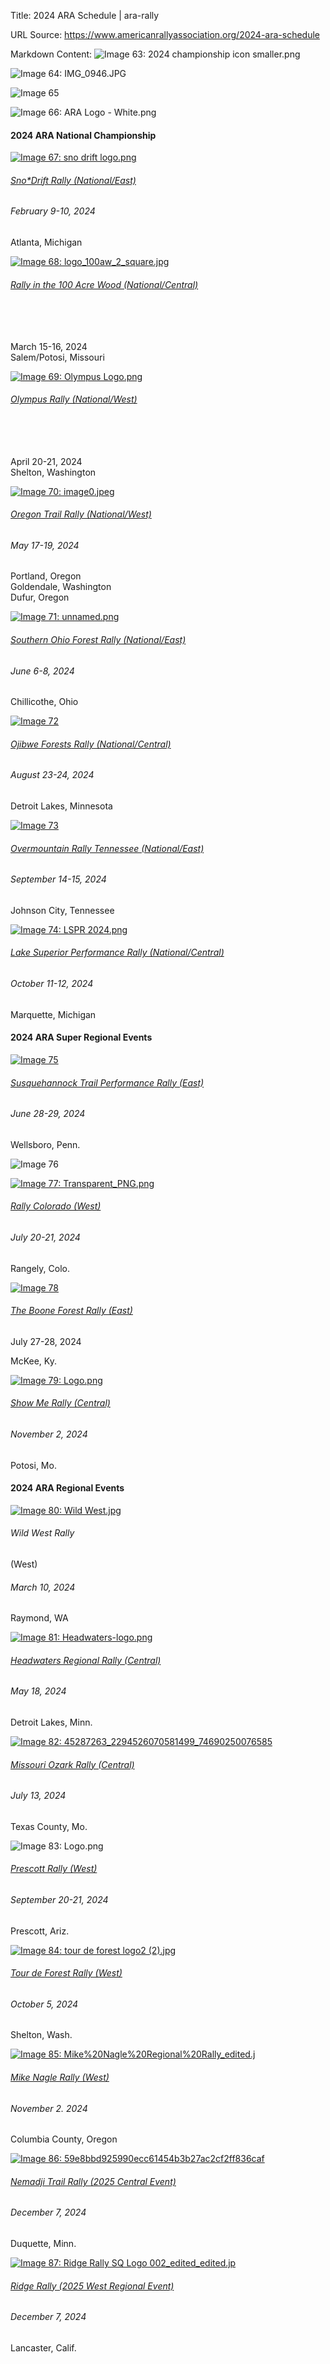 Title: 2024 ARA Schedule | ara-rally

URL Source: https://www.americanrallyassociation.org/2024-ara-schedule

Markdown Content:
![Image 63: 2024 championship icon smaller.png](https://static.wixstatic.com/media/724405_e5b978954c0445f08d05cf079c92d679~mv2.png/v1/crop/x_172,y_0,w_1653,h_1423/fill/w_332,h_286,al_c,q_85,usm_0.66_1.00_0.01,enc_auto/2024%20championship%20icon%20smaller.png)

![Image 64: IMG_0946.JPG](https://static.wixstatic.com/media/f40cbe_ef31761dd07f480aa645df7fd9453e0a~mv2.jpg/v1/fill/w_104,h_69,al_c,q_80,usm_0.66_1.00_0.01,blur_2,enc_auto/f40cbe_ef31761dd07f480aa645df7fd9453e0a~mv2.jpg)

![Image 65](https://static.wixstatic.com/media/84770f_53e1e888a8444c5b94b7dd3ec1655b3a.png/v1/fill/w_516,h_502,al_c,q_85,usm_0.66_1.00_0.01,enc_auto/84770f_53e1e888a8444c5b94b7dd3ec1655b3a.png)

![Image 66: ARA Logo - White.png](https://static.wixstatic.com/media/240f15_8a38590cd5a64141940d1629ed947b78~mv2.png/v1/fill/w_214,h_99,al_c,q_85,usm_0.66_1.00_0.01,enc_auto/ARA%20Logo%20-%20White.png)

#### 2024 ARA National Championship

[![Image 67: sno drift logo.png](https://static.wixstatic.com/media/240f15_af82ecb7759b4368a3de5498032ce5e7~mv2.png/v1/fill/w_455,h_95,al_c,q_85,usm_0.66_1.00_0.01,enc_auto/sno%20drift%20logo.png)](https://www.americanrallyassociation.org/sno-drift)

###### [Sno\*Drift Rally (National/East)](https://www.americanrallyassociation.org/sno-drift)

###### February 9-10, 2024  
Atlanta, Michigan

[![Image 68: logo_100aw_2_square.jpg](https://static.wixstatic.com/media/240f15_4a2b41f663ce494baa88e286e9cfb359~mv2.jpg/v1/crop/x_0,y_101,w_500,h_297/fill/w_72,h_43,al_c,q_80,usm_0.66_1.00_0.01,blur_2,enc_auto/logo_100aw_2_square.jpg)](https://www.americanrallyassociation.org/100aw)

###### [Rally in the 100 Acre Wood (National/Central)](https://www.americanrallyassociation.org/100aw)

######    
March 15\-16, 2024  
Salem/Potosi, Missouri

[![Image 69: Olympus Logo.png](https://static.wixstatic.com/media/240f15_1dabe5ae2eaf47538eae3ba5fa042e69~mv2.png/v1/fill/w_109,h_35,al_c,q_85,usm_0.66_1.00_0.01,blur_2,enc_auto/Olympus%20Logo.png)](https://www.americanrallyassociation.org/olympusrally)

###### [Olympus Rally (National/West)](https://www.americanrallyassociation.org/olympusrally)

######    
April 20\-21, 2024  
Shelton, Washington

[![Image 70: image0.jpeg](https://static.wixstatic.com/media/f40cbe_6005172faf8f4cabaa159c517b258ac4~mv2.jpeg/v1/fill/w_102,h_32,al_c,q_80,usm_0.66_1.00_0.01,blur_2,enc_auto/image0.jpeg)](https://www.americanrallyassociation.org/oregontrailrally)

###### [Oregon Trail Rally (National/West)](https://www.americanrallyassociation.org/oregontrailrally)

###### May 17-19, 2024  
Portland, Oregon  
Goldendale, Washington  
Dufur, Oregon

[![Image 71: unnamed.png](https://static.wixstatic.com/media/f40cbe_17fedaf5f07046a89f0ca934cce453bc~mv2.png/v1/fill/w_97,h_50,al_c,q_85,usm_0.66_1.00_0.01,blur_2,enc_auto/unnamed.png)](https://www.americanrallyassociation.org/sofr)

###### [Southern Ohio Forest Rally (National/East)](https://www.americanrallyassociation.org/sofr)

###### June 6-8, 2024  
Chillicothe, Ohio

[![Image 72](https://static.wixstatic.com/media/247ab7_6795d74e559f46c288590cb6f4352058~mv2.png/v1/crop/x_251,y_282,w_1404,h_1480/fill/w_56,h_59,al_c,q_85,usm_0.66_1.00_0.01,blur_2,enc_auto/247ab7_6795d74e559f46c288590cb6f4352058~mv2.png)](https://www.americanrallyassociation.org/ojibwe)

###### [Ojibwe Forests Rally (National/Central)](https://www.americanrallyassociation.org/ojibwe)

###### August 23-24, 2024  
Detroit Lakes, Minnesota

[![Image 73](https://static.wixstatic.com/media/247ab7_00f58dd876dc463981cc4a4afa612745~mv2.png/v1/crop/x_143,y_433,w_1713,h_1140/fill/w_89,h_59,al_c,q_85,usm_0.66_1.00_0.01,blur_2,enc_auto/247ab7_00f58dd876dc463981cc4a4afa612745~mv2.png)](https://www.americanrallyassociation.org/overmountain-rally)

###### [Overmountain Rally Tennessee (National/East)](https://www.americanrallyassociation.org/overmountain-rally)

###### September 14-15, 2024  
Johnson City, Tennessee

[![Image 74: LSPR 2024.png](https://static.wixstatic.com/media/247ab7_d5ed58b532834e7988de2378146791f7~mv2.png/v1/crop/x_41,y_82,w_1914,h_988/fill/w_93,h_48,al_c,q_85,usm_0.66_1.00_0.01,blur_2,enc_auto/LSPR%202024.png)](https://www.americanrallyassociation.org/lspr)

###### [Lake Superior Performance Rally (National/Central)](https://www.americanrallyassociation.org/lspr) 

###### October 11-12, 2024  
Marquette, Michigan

#### 2024 ARA Super Regional Events

[![Image 75](https://static.wixstatic.com/media/240f15_c81522b37e324c30bd2701204437c6de~mv2.png/v1/fill/w_111,h_30,al_c,q_85,usm_0.66_1.00_0.01,blur_2,enc_auto/240f15_c81522b37e324c30bd2701204437c6de~mv2.png)](https://www.americanrallyassociation.org/stpr)

###### [Susquehannock Trail Performance Rally (East)](https://www.americanrallyassociation.org/stpr)

###### June 28-29, 2024  
Wellsboro, Penn.

![Image 76](https://static.wixstatic.com/media/f40cbe_49349839065f41238dd3d7ca19173296~mv2.png/v1/fill/w_50,h_27,al_c,q_85,usm_0.66_1.00_0.01,blur_2,enc_auto/f40cbe_49349839065f41238dd3d7ca19173296~mv2.png)

[![Image 77: Transparent_PNG.png](https://static.wixstatic.com/media/f40cbe_7756adb2640a493bacfe1186a3f38ca9~mv2.png/v1/fill/w_109,h_50,al_c,q_85,usm_0.66_1.00_0.01,blur_2,enc_auto/Transparent_PNG.png)](https://www.americanrallyassociation.org/rally-colorado)

###### [Rally Colorado (West)](https://www.americanrallyassociation.org/rally-colorado)

###### July 20-21, 2024  
Rangely, Colo.

[![Image 78](https://static.wixstatic.com/media/f40cbe_cb211a83ffa14dd6868ba2648b6950dc~mv2.png/v1/fill/w_73,h_49,al_c,q_85,usm_0.66_1.00_0.01,blur_2,enc_auto/f40cbe_cb211a83ffa14dd6868ba2648b6950dc~mv2.png)](https://www.americanrallyassociation.org/boone-forest-rally)

###### [The Boone Forest Rally (East)](https://www.americanrallyassociation.org/boone-forest-rally)

July 27-28, 2024

McKee, Ky.

[![Image 79: Logo.png](https://static.wixstatic.com/media/247ab7_5c40acad9eaf4137bb6d5e47503c4ed8~mv2.png/v1/fill/w_98,h_31,al_c,q_85,usm_0.66_1.00_0.01,blur_2,enc_auto/Logo.png)](https://www.americanrallyassociation.org/show-me-rally)

###### [Show Me Rally (Central)](https://www.americanrallyassociation.org/show-me-rally)

###### November 2, 2024  
Potosi, Mo.

#### 2024 ARA Regional Events

[![Image 80: Wild West.jpg](https://static.wixstatic.com/media/724405_9ed2048e33024a00bc47899b75250e1a~mv2.jpg/v1/fill/w_121,h_45,al_c,q_80,usm_0.66_1.00_0.01,blur_2,enc_auto/Wild%20West.jpg)](https://www.americanrallyassociation.org/wild-west-classic)

###### Wild West Rally    
(West)

###### March 10, 2024  
Raymond, WA

[![Image 81: Headwaters-logo.png](https://static.wixstatic.com/media/240f15_35768cf9739445cda10849695e632f94~mv2.png/v1/fill/w_76,h_51,al_c,q_85,usm_0.66_1.00_0.01,blur_2,enc_auto/Headwaters-logo.png)](https://www.americanrallyassociation.org/headwaters)

###### [Headwaters Regional Rally (Central)](https://www.americanrallyassociation.org/headwaters)

###### May 18, 2024  
Detroit Lakes, Minn.

[![Image 82: 45287263_2294526070581499_74690250076585](https://static.wixstatic.com/media/240f15_6b2ccaca48984628b5ea906a09cb6fee~mv2_d_3296_1210_s_2.jpg/v1/fill/w_93,h_34,al_c,q_80,usm_0.66_1.00_0.01,blur_2,enc_auto/45287263_2294526070581499_74690250076585.jpg)](https://www.americanrallyassociation.org/missouri-ozark-rally)

###### [Missouri Ozark Rally (Central)](https://www.americanrallyassociation.org/missouri-ozark-rally)

###### July 13, 2024  
Texas County, Mo.

![Image 83: Logo.png](https://static.wixstatic.com/media/247ab7_12064d68a1bd439d812212798d62f754~mv2.png/v1/fill/w_69,h_50,al_c,q_85,usm_0.66_1.00_0.01,blur_2,enc_auto/Logo.png)

###### [Prescott Rally (West)](https://www.americanrallyassociation.org/prescott-rally) 

###### September 20-21, 2024  
Prescott, Ariz.

[![Image 84: tour de forest logo2 (2).jpg](https://static.wixstatic.com/media/240f15_cb1e21a8c78547f78765e8337b37b701~mv2_d_3872_3872_s_4_2.jpg/v1/fill/w_52,h_52,al_c,q_80,usm_0.66_1.00_0.01,blur_2,enc_auto/tour%20de%20forest%20logo2%20(2).jpg)](https://www.americanrallyassociation.org/tourdeforest)

###### [Tour de Forest Rally (West)](https://www.americanrallyassociation.org/tourdeforest)

###### October 5, 2024   
Shelton, Wash.

[![Image 85: Mike%20Nagle%20Regional%20Rally_edited.j](https://static.wixstatic.com/media/f40cbe_835207d17ab149bbbc49307a8189455c~mv2.jpg/v1/fill/w_68,h_53,al_c,q_80,usm_0.66_1.00_0.01,blur_2,enc_auto/Mike%2520Nagle%2520Regional%2520Rally_edited_j.jpg)](https://www.americanrallyassociation.org/mike-nagle-rally)

###### [Mike Nagle Rally (West)](https://www.americanrallyassociation.org/mike-nagle-rally)

###### November 2. 2024  
Columbia County, Oregon

[![Image 86: 59e8bbd925990ecc61454b3b27ac2cf2ff836caf](https://static.wixstatic.com/media/240f15_3cf18fa1f40f40fb9cf409cd38c4b99f~mv2.png/v1/fill/w_51,h_51,al_c,q_85,usm_0.66_1.00_0.01,blur_2,enc_auto/59e8bbd925990ecc61454b3b27ac2cf2ff836caf.png)](https://www.americanrallyassociation.org/nemadji-trail)

###### [Nemadji Trail Rally (2025 Central Event)](https://www.americanrallyassociation.org/nemadji-trail)

###### December 7, 2024  
Duquette, Minn.

[![Image 87: Ridge Rally SQ Logo 002_edited_edited.jp](https://static.wixstatic.com/media/724405_66a6296182c24931a4b092ece0196ff3~mv2.jpg/v1/fill/w_52,h_44,al_c,q_80,usm_0.66_1.00_0.01,blur_2,enc_auto/Ridge%20Rally%20SQ%20Logo%20002_edited_edited_jp.jpg)](https://www.americanrallyassociation.org/ridge-rally)

###### [Ridge Rally (2025 West Regional Event)](https://www.americanrallyassociation.org/ridge-rally)

###### December 7, 2024  
Lancaster, Calif.
